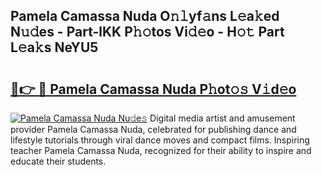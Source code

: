 ## Pamela Camassa Nuda O𝚗𝚕yf𝚊ns L𝚎a𝚔ed N𝚞𝚍es - Part-lKK P𝚑𝚘tos Vi𝚍𝚎o - H𝚘𝚝 Part L𝚎a𝚔s NeYU5

# <h2><a href="http://kfbzjq.oniu.top/?m=Pamela+Camassa+Nuda">🔗👉 🔴 Pamela Camassa Nuda P𝚑ot𝚘𝚜 V𝚒d𝚎o</a></h2>

[![Pamela Camassa Nuda Nu𝚍e𝚜](https://i.imgur.com/0qMVB7G.gif)](http://kfbzjq.oniu.top/?m=Pamela+Camassa+Nuda)
Digital media artist and amusement provider Pamela Camassa Nuda, celebrated for publishing dance and lifestyle tutorials through viral dance moves and compact films. Inspiring teacher Pamela Camassa Nuda, recognized for their ability to inspire and educate their students.  
